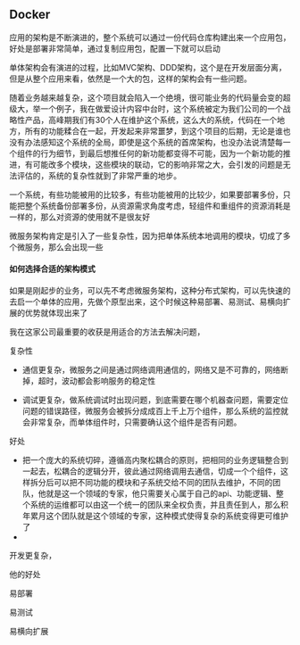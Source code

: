 ## Docker



应用的架构是不断演进的，整个系统可以通过一份代码仓库构建出来一个应用包，好处是部署非常简单，通过复制应用包，配置一下就可以启动

单体架构会有演进的过程，比如MVC架构、DDD架构，这个是在开发层面分离，但是从整个应用来看，依然是一个大的包，这样的架构会有一些问题。

随着业务越来越复杂，这个项目就会陷入一个绝境，很可能业务的代码量会变的超级大，举一个例子，我在做爱设计内容中台时，这个系统被定为我们公司的一个战略性产品，高峰期我们有30个人在维护这个系统，这么大的系统，代码在一个地方，所有的功能糅合在一起，开发起来非常噩梦，到这个项目的后期，无论是谁也没有办法感知这个系统的全局，即使是这个系统的首席架构，也没办法说清楚每一个组件的行为细节，到最后想推任何的新功能都变得不可能，因为一个新功能的推进，有可能改多个模块，这些模块的联动，它的影响非常之大，会引发的问题是无法评估的，系统的复杂性就到了非常严重的地步。

一个系统，有些功能被用的比较多，有些功能被用的比较少，如果要部署多份，只能把整个系统备份部署多份，从资源需求角度考虑，轻组件和重组件的资源消耗是一样的，那么对资源的使用就不是很友好

微服务架构肯定是引入了一些复杂性，因为把单体系统本地调用的模块，切成了多个微服务，那么会出现一些



#### 如何选择合适的架构模式

如果是刚起步的业务，可以先不考虑微服务架构，这种分布式架构，可以先快速的去启一个单体的应用，先做个原型出来，这个时候这种易部署、易测试、易横向扩展的优势就体现出来了



我在这家公司最重要的收获是用适合的方法去解决问题，



复杂性

- 通信更复杂，微服务之间是通过网络调用通信的，网络又是不可靠的，网络断掉，超时，波动都会影响服务的稳定性

- 调试更复杂，做系统调试时出现问题，到底需要在哪个机器查问题，需要定位问题的错误路径，微服务会被拆分成成百上千上万个组件，那么系统的监控就会非常复杂，而单体组件时，只需要确认这个组件是否有问题。

好处

- 把一个庞大的系统切碎，遵循高内聚松耦合的原则，把相同的业务逻辑整合到一起去，松耦合的逻辑分开，彼此通过网络调用去通信，切成一个个组件，这样拆分后可以把不同功能的模块和子系统交给不同的团队去维护，不同的团队，他就是这一个领域的专家，他只需要关心属于自己的api、功能逻辑、整个系统的运维都可以由这一个统一的团队来全权负责，并且责任到人，那么积年累月这个团队就是这个领域的专家，这种模式使得复杂的系统变得更可维护了
- 

开发更复杂，



他的好处

易部署

易测试

易横向扩展